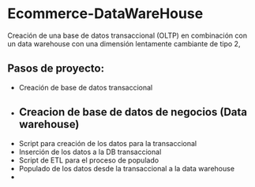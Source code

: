 # Ecommerce-DataWareHouse
Creación de una base de datos transaccional (OLTP) en combinación con un data warehouse con una dimensión lentamente cambiante de tipo 2,
  ## Pasos de proyecto:
+ Creación de base de datos transaccional
+ Creacion de base de datos de negocios (Data warehouse)
  - 
+ Script para creación de los datos para la transaccional
+ Inserción de los datos a la DB transaccional
+ Script de ETL para el proceso de populado
+ Populado de los datos desde la transaccional a la data warehouse
+ 
